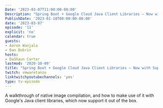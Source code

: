 ```yaml
---
Date: '2023-03-07T11:00:00-08:00'
Description: "Spring Boot + Google Cloud Java Client Libraries – Now with Support for Native Image Compilation"
PublishDate: '2023-01-18T00:00:00-08:00'
date: '2023-03-07'
episode: '11'
explicit: 'no'
calendar: true
guests:
- Aaron Wanjala 
- Dan Dobrin 
hosts:
- DaShaun Carter
lastmod: '2020-10-09'
title: "Spring Boot + Google Cloud Java Client Libraries – Now with Support for Native Image Compilation"
twitch: vmwaretanzu
linktwitchyoutubechannels: 'yes'
type: tv-episode
---
```


A walkthrough of native image compilation, and how to make use of it with Google's Java client libraries, which now support it out of the box. 